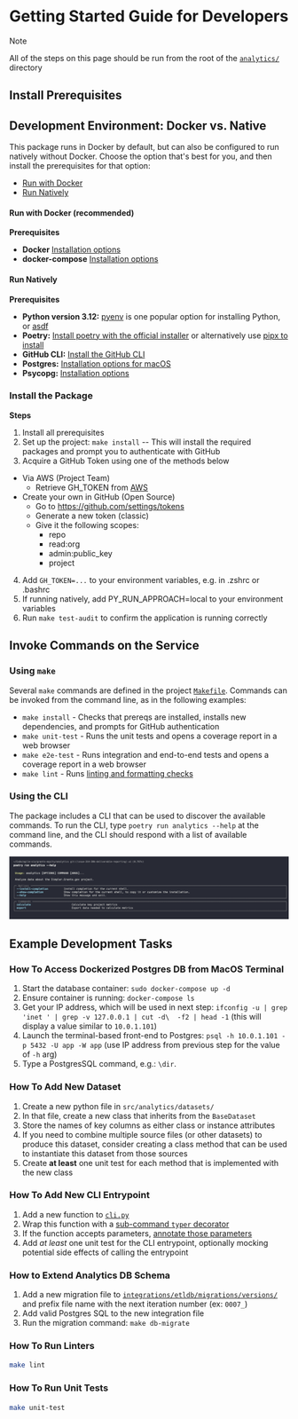 # Getting Started Guide for Developers

> [!NOTE]
> All of the steps on this page should be run from the root of the [`analytics/`](../../analytics/) directory

## Install Prerequisites 

## Development Environment: Docker vs. Native

This package runs in Docker by default, but can also be configured to run natively without Docker. Choose the option that's best for you, and then install the prerequisites for that option:

- [Run with Docker](#run-with-docker)
- [Run Natively](#run-natively)

#### Run with Docker (recommended)

**Prerequisites**

- **Docker** [Installation options](https://docs.docker.com/desktop/setup/install/mac-install/) 
- **docker-compose** [Installation options](https://formulae.brew.sh/formula/docker-compose)

#### Run Natively

**Prerequisites**

- **Python version 3.12:** [pyenv](https://github.com/pyenv/pyenv#installation) is one popular option for installing Python, or [asdf](https://asdf-vm.com/)
- **Poetry:** [Install poetry with the official installer](https://python-poetry.org/docs/#installing-with-the-official-installer) or alternatively use [pipx to install](https://python-poetry.org/docs/#installing-with-pipx)
- **GitHub CLI:** [Install the GitHub CLI](https://github.com/cli/cli#installation)
- **Postgres:** [Installation options for macOS](https://www.postgresql.org/download/macosx/)
- **Psycopg:** [Installation options](https://www.psycopg.org/psycopg3/docs/basic/install.html)

### Install the Package

**Steps**

1. Install all prerequisites
2. Set up the project: `make install` -- This will install the required packages and prompt you to authenticate with GitHub
3. Acquire a GitHub Token using one of the methods below
  - Via AWS (Project Team)
    - Retrieve GH_TOKEN from [AWS](https://us-east-1.console.aws.amazon.com/systems-manager/parameters/%252Fanalytics%252Fgithub-token/description?region=us-east-1&tab=Table#list_parameter_filters=Name:Contains:analytics%2Fgithub-token)
  - Create your own in GitHub (Open Source)
    - Go to https://github.com/settings/tokens
    - Generate a new token (classic)
    - Give it the following scopes:
      - repo
      - read:org
      - admin:public_key
      - project
4. Add `GH_TOKEN=...` to your environment variables, e.g. in .zshrc or .bashrc
5. If running natively, add PY_RUN_APPROACH=local to your environment variables
6. Run `make test-audit` to confirm the application is running correctly


## Invoke Commands on the Service

### Using `make` 

Several `make` commands are defined in the project [`Makefile`](../../analytics/Makefile). Commands can be invoked from the command line, as in the following examples:

- `make install` - Checks that prereqs are installed, installs new dependencies, and prompts for GitHub authentication
- `make unit-test` - Runs the unit tests and opens a coverage report in a web browser
- `make e2e-test` - Runs integration and end-to-end tests and opens a coverage report in a web browser
- `make lint` - Runs [linting and formatting checks](formatting-and-linting.md)

### Using the CLI 

The package includes a CLI that can be used to discover the available commands. To run the CLI, type `poetry run analytics --help` at the command line, and the CLI should respond with a list of available commands.

![Screenshot of passing the --help flag to CLI entry point](../../analytics/static/screenshot-cli-help.png)

## Example Development Tasks

### How To Access Dockerized Postgres DB from MacOS Terminal

1. Start the database container: `sudo docker-compose up -d`
2. Ensure container is running: `docker-compose ls`
3. Get your IP address, which will be used in next step: `ifconfig -u | grep 'inet ' | grep -v 127.0.0.1 | cut -d\  -f2 | head -1` (this will display a value similar to `10.0.1.101`)
4. Launch the terminal-based front-end to Postgres: `psql -h 10.0.1.101 -p 5432 -U app -W app` (use IP address from previous step for the value of `-h` arg)
5. Type a PostgresSQL command, e.g.: `\dir`.

### How To Add New Dataset

1. Create a new python file in `src/analytics/datasets/`
2. In that file, create a new class that inherits from the `BaseDataset`
3. Store the names of key columns as either class or instance attributes
4. If you need to combine multiple source files (or other datasets) to produce this dataset, consider creating a class method that can be used to instantiate this dataset from those sources
5. Create **at least** one unit test for each method that is implemented with the new class

### How To Add New CLI Entrypoint

1. Add a new function to [`cli.py`](../../analytics/src/analytics/cli.py)
2. Wrap this function with a [sub-command `typer` decorator](https://typer.tiangolo.com/tutorial/subcommands/single-file/) 
3. If the function accepts parameters, [annotate those parameters](https://typer.tiangolo.com/tutorial/options/name/)
4. Add *at least* one unit test for the CLI entrypoint, optionally mocking potential side effects of calling the entrypoint

### How to Extend Analytics DB Schema

1. Add a new migration file to [`integrations/etldb/migrations/versions/`](../../analytics/src/analytics/integrations/etldb/migrations/versions) and prefix file name with the next iteration number (ex: `0007_`)
2. Add valid Postgres SQL to the new integration file
3. Run the migration command: `make db-migrate` 

### How To Run Linters

```bash
make lint
```

### How To Run Unit Tests

```bash
make unit-test
```
